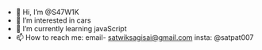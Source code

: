 - 👋 Hi, I’m @S47W1K
- 👀 I’m interested in cars
- 🌱 I’m currently learning javaScript
- 📫 How to reach me: email- satwiksagisai@gmail.com  insta: @satpat007

<!---
S47W1K/S47W1K is a ✨ special ✨ repository because its `README.md` (this file) appears on your GitHub profile.
You can click the Preview link to take a look at your changes.
--->
